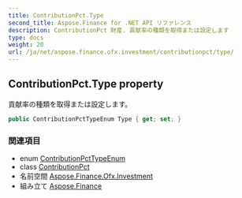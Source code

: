 ```yaml
---
title: ContributionPct.Type
second_title: Aspose.Finance for .NET API リファレンス
description: ContributionPct 財産. 貢献率の種類を取得または設定します
type: docs
weight: 20
url: /ja/net/aspose.finance.ofx.investment/contributionpct/type/
---
```

## ContributionPct.Type property

貢献率の種類を取得または設定します。

```csharp
public ContributionPctTypeEnum Type { get; set; }
```

### 関連項目

* enum [ContributionPctTypeEnum](../../contributionpcttypeenum/)
* class [ContributionPct](../)
* 名前空間 [Aspose.Finance.Ofx.Investment](../../contributionpct/)
* 組み立て [Aspose.Finance](../../../)


